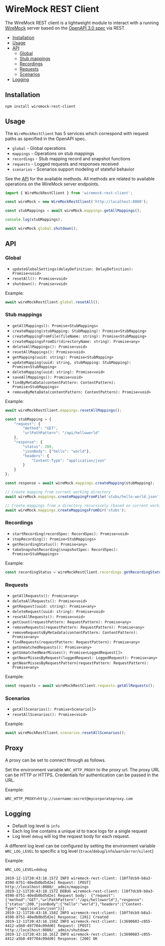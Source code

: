 # WireMock REST Client
The WireMock REST client is a lightweight module to interact with a running [WireMock](http://wiremock.org) server based on the [OpenAPI 3.0 spec](http://wiremock.org/docs/api/) via REST.

<!-- TOC -->
- [Installation](#installation)
- [Usage](#usage)
- [API](#api)
    - [Global](#global)
    - [Stub mappings](#stub-mappings)
    - [Recordings](#recordings)
    - [Requests](#requests)
    - [Scenarios](#scenarios)
- [Logging](#logging)
<!-- /TOC -->

## Installation
```
npm install wiremock-rest-client
```

## Usage
The `WireMockRestClient` has 5 services which correspond with request paths as specified in the OpenAPI spec.
- `global` - Global operations
- `mappings` - Operations on stub mappings
- `recordings` - Stub mapping record and snapshot functions
- `requests` - Logged requests and responses received
- `scenarios` - Scenarios support modeling of stateful behavior

See the [API](#api) for the available methods. All methods are related to available operations on the WireMock server endpoints.

```js
import { WireMockRestClient } from 'wiremock-rest-client';

const wireMock = new WireMockRestClient('http://localhost:8080');

const stubMappings = await wireMock.mappings.getAllMappings();

console.log(stubMappings);

await wireMock.global.shutdown();
```

## API

### Global
- `updateGlobalSettings(delayDefinition: DelayDefinition): Promise<void>`
- `resetAll(): Promise<void>`
- `shutdown(): Promise<void>`

Example:
```js
await wireMockRestClient.global.resetAll();
```

### Stub mappings
- `getAllMappings(): Promise<StubMappings>`
- `createMapping(stubMapping: StubMapping): Promise<StubMapping>`
- `createMappingFromFile(fileName: string): Promise<StubMapping>`
- `createMappingsFromDir(directoryName: string): Promise<any>`
- `deleteAllMappings(): Promise<void>`
- `resetAllMappings(): Promise<void>`
- `getMapping(uuid: string): Promise<StubMapping>`
- `updateMapping(uuid: string, stubMapping: StubMapping): Promise<StubMapping>`
- `deleteMapping(uuid: string): Promise<void>`
- `saveAllMappings(): Promise<void>`
- `findByMetaData(contentPattern: ContentPattern): Promise<StubMappings>`
- `removeByMetaData(contentPattern: ContentPattern): Promise<void>`

Example:
```js
await wireMockRestClient.mappings.resetAllMappings();

const stubMapping = {
    "request": {
        "method": "GET",
        "urlPathPattern": "/api/helloworld"
    },
    "response": {
        "status": 200,
        "jsonBody": {"hello": "world"},
        "headers": {
            "Content-Type": "application/json"
        }
    }
};

const response = await wireMock.mappings.createMapping(stubMapping);

// Create mapping from current working directory
await wireMock.mappings.createMappingFromFile('stubs/hello-world.json');

// Create mappings from a directory recursively (based on current working directory)
await wireMock.mappings.createMappingsFromDir('stubs');
```

### Recordings
- `startRecording(recordSpec: RecordSpec): Promise<void>`
- `stopRecording(): Promise<StubMappings>`
- `getRecordingStatus(): Promise<any>`
- `takeSnapshotRecording(snapshotSpec: RecordSpec): Promise<StubMappings>`

Example:
```js
const recordingStatus = wireMockRestClient.recordings.getRecordingStatus();
```

### Requests
- `getAllRequests(): Promise<any>`
- `deleteAllRequests(): Promise<void>`
- `getRequest(uuid: string): Promise<any>`
- `deleteRequest(uuid: string): Promise<void>`
- `resetAllRequests(): Promise<void>`
- `getCount(requestPattern: RequestPattern): Promise<any>`
- `removeRequests(requestPattern: RequestPattern): Promise<any>`
- `removeRequestsByMetadata(contentPattern: ContentPattern): Promise<any>`
- `findRequests(requestPattern: RequestPattern): Promise<any>`
- `getUnmatchedRequests(): Promise<any>`
- `getUnmatchedNearMisses(): Promise<LoggedRequest[]>`
- `getNearMissesByRequest(loggedRequest: LoggedRequest): Promise<any>`
- `getNearMissesByRequestPattern(requestPattern: RequestPattern): Promise<any>`

Example:
```js
const requests = await wireMockRestClient.requests.getAllRequests();
```

### Scenarios
- `getAllScenarios(): Promise<Scenario[]>`
- `resetAllScenarios(): Promise<void>`

Example:
```js
await wireMockRestClient.scenarios.resetAllScenarios();
```

## Proxy
A proxy can be set to connect through as follows.

Set the environment variable `WRC_HTTP_PROXY` to the proxy url. The proxy URL can be HTTP or HTTPS. Credentials for authentication can be passed in the URL.

Example:
```
WRC_HTTP_PROXY=http://username:secret@mycorporateproxy.com
```

## Logging
- Default log level is `info`
- Each log line contains a unique id to trace logs for a single request
- Log level `debug` will log the request body for each request.

A different log level can be configured by setting the environment variable `WRC_LOG_LEVEL` to specific a log level (`trace`/`debug`/`info`/`warn`/`error`/`silent`)

Example:
```
WRC_LOG_LEVEL=debug
```

```shell
2019-12-11T20:43:18.157Z INFO wiremock-rest-client: [10f7dcb9-b8a3-4598-8751-40edb0bd5d2e] Request: [POST] http://localhost:8080/__admin/mappings
2019-12-11T20:43:18.157Z DEBUG wiremock-rest-client: [10f7dcb9-b8a3-4598-8751-40edb0bd5d2e] Request body:  {"request":{"method":"GET","urlPathPattern":"/api/helloworld"},"response":{"status":200,"jsonBody":{"hello":"world"},"headers":{"Content-Type":"application/json"}}}
2019-12-11T20:43:18.158Z INFO wiremock-rest-client: [10f7dcb9-b8a3-4598-8751-40edb0bd5d2e] Response: [201] Created
2019-12-11T20:43:18.158Z INFO wiremock-rest-client: [c3690603-c055-4412-a5b0-497704c09dd0] Request: [POST] http://localhost:8080/__admin/shutdown
2019-12-11T20:43:18.161Z INFO wiremock-rest-client: [c3690603-c055-4412-a5b0-497704c09dd0] Response: [200] OK
```